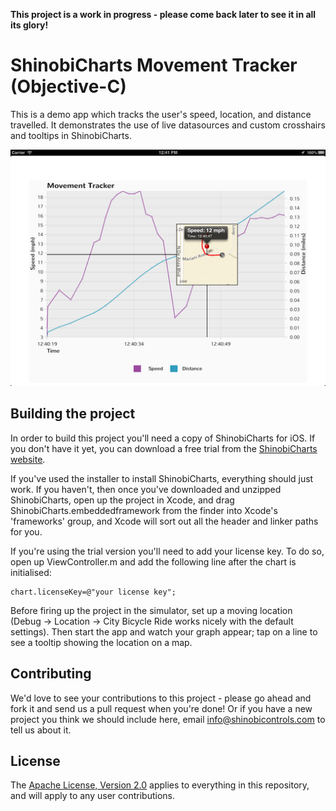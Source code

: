**This project is a work in progress - please come back later to see it in all its glory!**

ShinobiCharts Movement Tracker (Objective-C)
=====================

This is a demo app which tracks the user's speed, location, and distance travelled. It demonstrates the use of live datasources and custom crosshairs and tooltips in ShinobiCharts.

![Screenshot](screenshot.png?raw=true)

Building the project
------------------

In order to build this project you'll need a copy of ShinobiCharts for iOS. If you don't have it yet, you can download a free trial from the [ShinobiCharts website](http://www.shinobicontrols.com/ios/shinobicharts/).

If you've used the installer to install ShinobiCharts, everything should just work. If you haven't, then once you've downloaded and unzipped ShinobiCharts, open up the project in Xcode, and drag ShinobiCharts.embeddedframework from the finder into Xcode's 'frameworks' group, and Xcode will sort out all the header and linker paths for you.

If you're using the trial version you'll need to add your license key. To do so, open up ViewController.m and add the following line after the chart is initialised:

    chart.licenseKey=@"your license key";

Before firing up the project in the simulator, set up a moving location (Debug -> Location -> City Bicycle Ride works nicely with the default settings). Then start the app and watch your graph appear; tap on a line to see a tooltip showing the location on a map.


Contributing
------------

We'd love to see your contributions to this project - please go ahead and fork it and send us a pull request when you're done! Or if you have a new project you think we should include here, email info@shinobicontrols.com to tell us about it.

License
-------

The [Apache License, Version 2.0](license.txt) applies to everything in this repository, and will apply to any user contributions.

